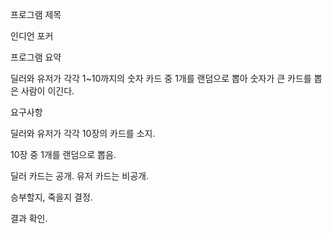 프로그램 제목

인디언 포커



프로그램 요약

딜러와 유저가 각각 1~10까지의 숫자 카드 중 1개를 랜덤으로 뽑아 숫자가 큰 카드를 뽑은 사람이 이긴다.



요구사항

딜러와 유저가 각각 10장의 카드를 소지.

10장 중 1개를 랜덤으로 뽑음.

딜러 카드는 공개. 유저 카드는 비공개.

승부할지, 죽을지 결정.

결과 확인.

